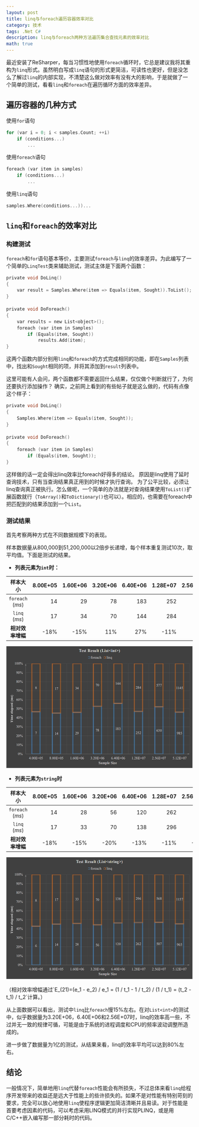 ```yaml
---
layout: post
title: linq与foreach遍历容器效率对比
category: 技术
tags: .Net C#
description: linq与foreach两种方法遍历集合查找元素的效率对比
math: true
---
```


最近安装了ReSharper，每当习惯性地使用`foreach`循环时，它总是建议我将其重构为`linq`形式。虽然明白写成`linq`语句的形式更简洁，可读性也更好，但是没怎么了解过`linq`的内部实现，不清楚这么做对效率有没有大的影响，于是就做了一个简单的测试，看看`linq`和`foreach`在遍历循环方面的效率差异。

<!-- more -->

## 遍历容器的几种方式

使用`for`语句

```c
for (var i = 0; i < samples.Count; ++i)
    if (conditions...)
        ...
```

使用`foreach`语句

```c
foreach (var item in samples)
    if (conditions...)
        ...
```

使用`linq`语句

```c
samples.Where(conditions...))...
```

## `linq`和`foreach`的效率对比

### 构建测试
`foreach`和`for`语句基本等价，主要测试`foreach`与`linq`的效率差异。为此编写了一个简单的`LinqTest`类来辅助测试，测试主体是下面两个函数：

```c
private void DoLinq()
{
    var result = Samples.Where(item => Equals(item, Sought)).ToList();
}

private void DoForeach()
{
    var results = new List<object>();
    foreach (var item in Samples)
        if (Equals(item, Sought))
            results.Add(item);
}
```

这两个函数内部分别用`linq`和`foreach`的方式完成相同的功能，即在`Samples`列表中，找出和`Sought`相同的项，并将其添加到`result`列表中。

这里可能有人会问，两个函数都不需要返回什么结果，仅仅做个判断就行了，为何还要执行添加操作？
确实，之前网上看到的有些帖子就是这么做的，代码有点像这个样子：

```c
private void DoLinq()
{
    Samples.Where(item => Equals(item, Sought));
}

private void DoForeach()
{
    foreach (var item in Samples)
        if (Equals(item, Sought));
}
```

这样做的话一定会得出linq效率比foreach好得多的结论。
原因是linq使用了延时查询技术，只有当查询结果真正用到的时候才执行查询。
为了公平比较，必须让linq查询真正被执行。怎么做呢，一个简单的办法就是对查询结果使用`ToList()`扩展函数就行（`ToArray()`和`ToDictionary()`也可以）。相应的，也需要在foreach中把匹配到的结果添加到一个`List`。 

### 测试结果
首先考察两种方式在不同数据规模下的表现。

样本数据量从800,000到51,200,000以2倍步长递增，每个样本重复测试10次，取平均值。下面是测试的结果。

* **列表元素为`int`时：**

|样本大小|8.00E+05|1.60E+06|3.20E+06|6.40E+06|1.28E+07|2.56E+07|5.12E+07|
|:------:|-------:|-------:|-------:|-------:|-------:|-------:|-------:|
|`foreach` (*ms*) |14  |29  |78  |183 |252 |630 |985 |
|`linq` (*ms*)    |17  |34  |70  |144 |284 |577 |1145|
|**相对效率增幅** |-18%|-15%|11% |27% |-11%|9%  |-14%|

![Geometric pattern with fading gradient](/res/img/linq_test_result_int.jpg)

* **列表元素为`string`时**

|样本大小|8.00E+05|1.60E+06|3.20E+06|6.40E+06|1.28E+07|2.56E+07|5.12E+07|
|:------:|-------:|-------:|-------:|-------:|-------:|-------:|-------:|
|`foreach` (*ms*) |14  |28  |56  |120 |262 |507 |965 |
|`linq` (*ms*)    |17  |33  |70  |138 |296 |568 |1157|
|**相对效率增幅** |-18%|-15%|-20%|-13%|-11%|-11%|-17%|

![Geometric pattern with fading gradient](/res/img/linq_test_result_string.jpg)

<p>
（相对效率增幅通过`E_(21)=(e_1 - e_2) / e_1 = (1 / t_1 - 1 / t_2) / (1 / t_1) = (t_2 - t_1) / t_2`计算。）
</p>

从上面数据可以看出，测试中`linq`比`foreach`慢15%左右。在对`List<int>`的测试中，似乎数据量为3.20E+06，6.40E+06和2.56E+07时，linq的效率高一些，不过并无一致的规律可循，可能是由于系统的进程调度和CPU的频率波动调整所造成的。

进一步做了数据量为1亿的测试，从结果来看，linq的效率平均可以达到80%左右。

## 结论

一般情况下，简单地用`linq`代替`foreach`性能会有所损失，不过总体来看`linq`给程序开发带来的收益还是远大于性能上的些许损失的。如果不是对性能有特别苛刻的要求，完全可以放心地使用`linq`使程序逻辑更加简洁清晰并且易读。对于性能是首要考虑因素的代码，可以考虑采用LINQ模式的并行实现PLINQ，或是用C/C++嵌入编写那一部分耗时的代码。
